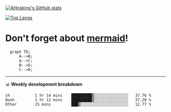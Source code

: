 [![AHosking's GitHub stats](https://github-readme-stats.vercel.app/api?username=ahosking&count_private=true&show_icons=true&theme=onedark&hide_rank=true&include_all_commits=true)](https://github.com/ahosking)

[![Top Langs](https://github-readme-stats.vercel.app/api/top-langs/?username=ahosking&layout=compact&theme=onedark)](https://github.com/ahosking)


# Don't forget about [mermaid](https://github.blog/2022-02-14-include-diagrams-markdown-files-mermaid/)!

```mermaid
  graph TD;
      A-->B;
      A-->C;
      B-->D;
      C-->D;
```
-------

📊 **Weekly development breakdown**

<!--START_SECTION:waka-->

```text
sh           1 hr 14 mins    █████████▒░░░░░░░░░░░░░░░   37.76 %
Bash         1 hr 12 mins    █████████▒░░░░░░░░░░░░░░░   37.20 %
Other        25 mins         ███▒░░░░░░░░░░░░░░░░░░░░░   12.77 %
```

<!--END_SECTION:waka-->
